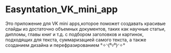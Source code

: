 # Easyntation_VK_mini_app

Это приложение для VK mini apps,которое поможет создавать красивые слайды из достаточно объемных документов, таких как научные статьи, дипломы, главы книг и т.д. с подбором заголовков и картинок, подходящих для текста, суммаризацией самого текста, а также созданием дизайна и перефразированием °✧◝(⁰▿⁰)◜✧°  
